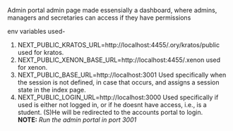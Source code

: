 Admin portal admin page made
essensially a dashboard, where admins, managers and secretaries can access if they have permissions

env variables used-
1. NEXT_PUBLIC_KRATOS_URL=http://localhost:4455/.ory/kratos/public
used for kratos.
2. NEXT_PUBLIC_XENON_BASE_URL=http://localhost:4455/.xenon
used for xenon.
3. NEXT_PUBLIC_BASE_URL=http://localhost:3001
Used specifically when the session is not defined, in case that occurs, and assigns a session state in the index page.
4. NEXT_PUBLIC_LOGIN_URL=http://localhost:3000
Used specifically if used is either not logged in, or if he doesnt have access, i.e., is a student. (S)He will be redirected to the accounts portal to login.  
**NOTE:** *Run the admin portal in port 3001*